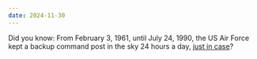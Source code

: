 ```yaml
---
date: 2024-11-30
---
```


Did you know: From February 3, 1961, until July 24, 1990, the US Air Force kept a backup command post in the sky 24 hours a day, [just in case](https://en.wikipedia.org/wiki/Operation_Looking_Glass)?
